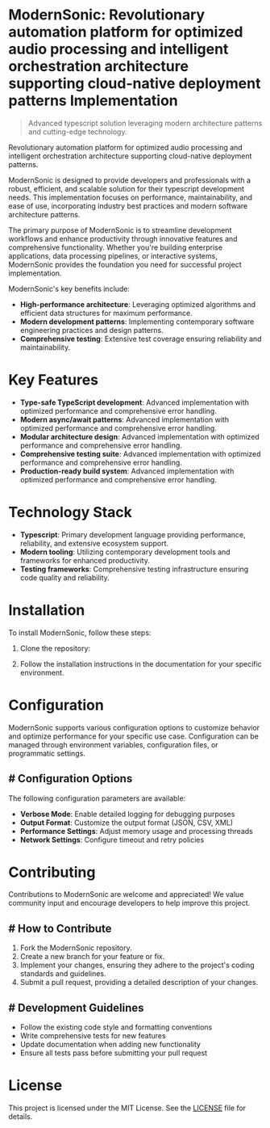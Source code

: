 <!-- fallback_ModernSonic_20250802210636_79725 -->

# ModernSonic: Revolutionary automation platform for optimized audio processing and intelligent orchestration architecture supporting cloud-native deployment patterns Implementation
> Advanced typescript solution leveraging modern architecture patterns and cutting-edge technology.

Revolutionary automation platform for optimized audio processing and intelligent orchestration architecture supporting cloud-native deployment patterns.

ModernSonic is designed to provide developers and professionals with a robust, efficient, and scalable solution for their typescript development needs. This implementation focuses on performance, maintainability, and ease of use, incorporating industry best practices and modern software architecture patterns.

The primary purpose of ModernSonic is to streamline development workflows and enhance productivity through innovative features and comprehensive functionality. Whether you're building enterprise applications, data processing pipelines, or interactive systems, ModernSonic provides the foundation you need for successful project implementation.

ModernSonic's key benefits include:

* **High-performance architecture**: Leveraging optimized algorithms and efficient data structures for maximum performance.
* **Modern development patterns**: Implementing contemporary software engineering practices and design patterns.
* **Comprehensive testing**: Extensive test coverage ensuring reliability and maintainability.

# Key Features

* **Type-safe TypeScript development**: Advanced implementation with optimized performance and comprehensive error handling.
* **Modern async/await patterns**: Advanced implementation with optimized performance and comprehensive error handling.
* **Modular architecture design**: Advanced implementation with optimized performance and comprehensive error handling.
* **Comprehensive testing suite**: Advanced implementation with optimized performance and comprehensive error handling.
* **Production-ready build system**: Advanced implementation with optimized performance and comprehensive error handling.

# Technology Stack

* **Typescript**: Primary development language providing performance, reliability, and extensive ecosystem support.
* **Modern tooling**: Utilizing contemporary development tools and frameworks for enhanced productivity.
* **Testing frameworks**: Comprehensive testing infrastructure ensuring code quality and reliability.

# Installation

To install ModernSonic, follow these steps:

1. Clone the repository:


2. Follow the installation instructions in the documentation for your specific environment.

# Configuration

ModernSonic supports various configuration options to customize behavior and optimize performance for your specific use case. Configuration can be managed through environment variables, configuration files, or programmatic settings.

## # Configuration Options

The following configuration parameters are available:

* **Verbose Mode**: Enable detailed logging for debugging purposes
* **Output Format**: Customize the output format (JSON, CSV, XML)
* **Performance Settings**: Adjust memory usage and processing threads
* **Network Settings**: Configure timeout and retry policies

# Contributing

Contributions to ModernSonic are welcome and appreciated! We value community input and encourage developers to help improve this project.

## # How to Contribute

1. Fork the ModernSonic repository.
2. Create a new branch for your feature or fix.
3. Implement your changes, ensuring they adhere to the project's coding standards and guidelines.
4. Submit a pull request, providing a detailed description of your changes.

## # Development Guidelines

* Follow the existing code style and formatting conventions
* Write comprehensive tests for new features
* Update documentation when adding new functionality
* Ensure all tests pass before submitting your pull request

# License

This project is licensed under the MIT License. See the [LICENSE](https://github.com/ludo53/ModernSonic/blob/main/LICENSE) file for details.
